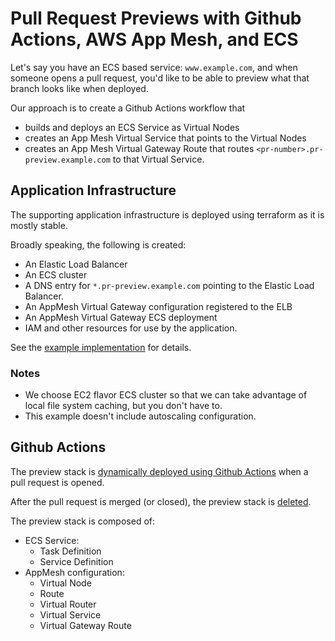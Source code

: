 # Pull Request Previews with Github Actions, AWS App Mesh, and ECS

Let's say you have an ECS based service: `www.example.com`, and when someone opens a pull request, you'd like to be able to preview what that branch looks like when deployed.

Our approach is to create a Github Actions workflow that
  - builds and deploys an ECS Service as Virtual Nodes
  - creates an App Mesh Virtual Service that points to the Virtual Nodes
  - creates an App Mesh Virtual Gateway Route that routes `<pr-number>.pr-preview.example.com` to that Virtual Service.

## Application Infrastructure

The supporting application infrastructure is deployed using terraform as it is mostly stable.

Broadly speaking, the following is created:

- An Elastic Load Balancer
- An ECS cluster
- A DNS entry for `*.pr-preview.example.com` pointing to the Elastic Load Balancer.
- An AppMesh Virtual Gateway configuration registered to the ELB
- An AppMesh Virtual Gateway ECS deployment
- IAM and other resources for use by the application.

See the [example implementation](terraform/) for details.

### Notes
- We choose EC2 flavor ECS cluster so that we can take advantage of local file system caching, but you don't have to.
- This example doesn't include autoscaling configuration. 

## Github Actions

The preview stack is [dynamically deployed using Github Actions](github/workflows/pr-preview-workflow.yml) when a pull request is opened.

After the pull request is merged (or closed), the preview stack is [deleted](github/workflows/delete-preview-when-pr-closed.yml).

The preview stack is composed of:
- ECS Service:
  - Task Definition
  - Service Definition
- AppMesh configuration:
  - Virtual Node
  - Route
  - Virtual Router
  - Virtual Service
  - Virtual Gateway Route
